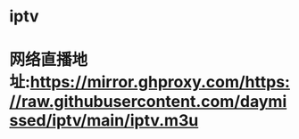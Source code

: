 # iptv

# 网络直播地址:https://mirror.ghproxy.com/https://raw.githubusercontent.com/daymissed/iptv/main/iptv.m3u
